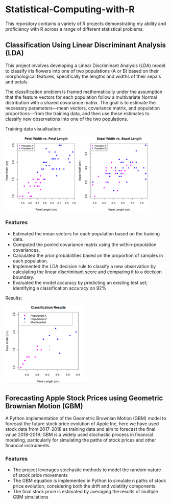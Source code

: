 # Statistical-Computing-with-R

This repository contains a variety of R projects demonstrating my ability and proficiency with R across a range of different statistical problems.

## Classification Using Linear Discriminant Analysis (LDA)

This project involves developing a Linear Discriminant Analysis (LDA) model to classify iris flowers into one of two populations (A or B) based on their morphological features, specifically the lengths and widths of their sepals and petals. 

The classification problem is framed mathematically under the assumption that the feature vectors for each population follow a multivariate Normal distribution with a shared covariance matrix. The goal is to estimate the necessary parameters—mean vectors, covariance matrix, and population proportions—from the training data, and then use these estimates to classify new observations into one of the two populations.

Training data visualisation:

<img src="LDA Classification/IrisTrainingDataset.png" alt="IrisTrainingDataset" width="90%">

### Features
- Estimated the mean vectors for each population based on the training data.
- Computed the pooled covariance matrix using the within-population covariances.
- Calculated the prior probabilities based on the proportion of samples in each population.
- Implemented the LDA decision rule to classify a new observation by calculating the linear discriminant score and comparing it to a decision boundary.
- Evaluated the model accuracy by predicting an existing test set; identifying a classification accuracy on 92%

Results:

<img src="LDA Classification/LDA_Classification.png" alt="LDA Classification" width="50%">

## Forecasting Apple Stock Prices using Geometric Brownian Motion (GBM)

A Python implementation of the Geometric Brownian Motion (GBM) model to forecast the future stock price evolution of Apple Inc, here we have used stock data from 2017-2018 as training data and aim to forecast the final value 2018-2019. GBM is a widely used stochastic process in financial modeling, particularly for simulating the paths of stock prices and other financial instruments.

### Features
- The project leverages stochastic methods to model the random nature of stock price movements
- The GBM equation is implemented in Python to simulate n paths of stock price evolution, considering both the drift and volatility components.
- The final stock price is estimated by averaging the results of multiple GBM simulations
